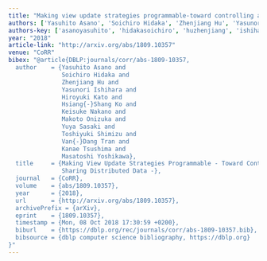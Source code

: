 ```yaml
---
title: "Making view update strategies programmable-toward controlling and sharing distributed data"
authors: ['Yasuhito Asano', 'Soichiro Hidaka', 'Zhenjiang Hu', 'Yasunori Ishihara', 'Hiroyuki Kato', 'Hsiang-Shang Ko', 'Keisuke Nakano', 'Makoto Onizuka', 'Yuya Sasaki 0001', 'Toshiyuki Shimizu', 'Van-Dang Tran', 'Kanae Tsushima', 'Masatoshi Yoshikawa']
authors-key: ['asanoyasuhito', 'hidakasoichiro', 'huzhenjiang', 'ishiharayasunori', 'katohiroyuki', 'kohsiangshang', 'nakanokeisuke', 'onizukamakoto', 'sasakiyuya', 'shimizutoshiyuki', 'tranvandang', 'tsushimakanae', 'yoshikawamasatoshi']
year: "2018"
article-link: "http://arxiv.org/abs/1809.10357"
venue: "CoRR"
bibex: "@article{DBLP:journals/corr/abs-1809-10357,
  author    = {Yasuhito Asano and
               Soichiro Hidaka and
               Zhenjiang Hu and
               Yasunori Ishihara and
               Hiroyuki Kato and
               Hsiang{-}Shang Ko and
               Keisuke Nakano and
               Makoto Onizuka and
               Yuya Sasaki and
               Toshiyuki Shimizu and
               Van{-}Dang Tran and
               Kanae Tsushima and
               Masatoshi Yoshikawa},
  title     = {Making View Update Strategies Programmable - Toward Controlling and
               Sharing Distributed Data -},
  journal   = {CoRR},
  volume    = {abs/1809.10357},
  year      = {2018},
  url       = {http://arxiv.org/abs/1809.10357},
  archivePrefix = {arXiv},
  eprint    = {1809.10357},
  timestamp = {Mon, 08 Oct 2018 17:30:59 +0200},
  biburl    = {https://dblp.org/rec/journals/corr/abs-1809-10357.bib},
  bibsource = {dblp computer science bibliography, https://dblp.org}
}"
---
```


